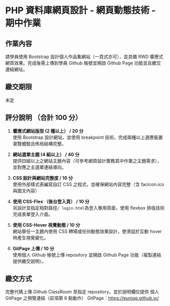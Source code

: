 # PHP 資料庫網頁設計 - 網頁動態技術 - 期中作業

## 作業內容
請學員使⽤ Bootstrap 設計個人作品集網站（一頁式亦可），並具備 RWD 響應式網頁效果。完成後需上傳到學員 Github 帳號並開啟 Github Page 功能並且繳交連結網址。

##	繳交期限
未定

##	評分說明 （合計 100 分）
1. **響應式網站版型 (2 種以上） / 20 分**
<br>使用 Bootstrap 設計網站，並使用 breakpoint 技術，完成兩種以上適應裝置瀏覽體驗且佈局結構完整。

2. **網站選單主題 (4 組以上） / 40 分**
<br>提供四組以上之網站主題內容（可參考網頁設計實務其中作業之主題需求），並對應之主選單連結導向。

3. **CSS 設計與網站完整度 / 10 分**
<br>使用外部樣式表編寫自訂 CSS 之程式，並確保網站內容完整（含 facicon.ico 與圖文內容）

4. **使用 CSS-Flex （後台登入頁） / 10 分**
<br>另設計並指定相對路徑`/ login.html`為登入專用頁面，使用 flexbox 排版技術完成表單登入介面。

5. **使用 CSS-Hover 視覺動態 / 10 分**
<br>網站舉任一主題內使用 CSS 轉場或任何動態效果設計，使滑鼠於互動 hover 時產生視覺變化。

6. **GitPage 上傳 / 10 分**
<br>使用個人 Github 帳號上傳 repository 並開啟 Github Page 功能（複製連結提供繳交說明）。

## 繳交方式
完整代碼上傳 Github ClassRoom 至指定 repository，並於說明欄位提供 個人 GitPage 之預覽連結（前項第 6 點動作）
GitPage：https://euniqq.github.io/
